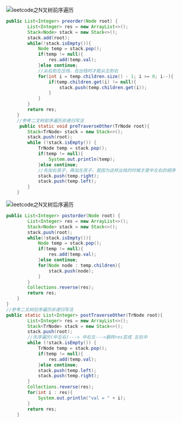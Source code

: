 

![leetcode之N叉树前序遍历](https://img-blog.csdnimg.cn/20201101170306162.png?x-oss-process=image/watermark,type_ZmFuZ3poZW5naGVpdGk,shadow_10,text_aHR0cHM6Ly9ibG9nLmNzZG4ubmV0L3dlaXhpbl80NjQ5NzUwMw==,size_16,color_FFFFFF,t_70#pic_center)

```java
public List<Integer> preorder(Node root) {
        List<Integer> res = new ArrayList<>();
        Stack<Node> stack = new Stack<>();
        stack.add(root);
        while(!stack.isEmpty()){
            Node temp = stack.pop();
            if(temp != null){
                res.add(temp.val);
            }else continue;
            //从右到左压栈，在出栈时才能从左到右
            for(int i = temp.children.size() - 1; i >= 0; i--){
                if(temp.children.get(i) != null){
                    stack.push(temp.children.get(i));
                }
            }
        }
        return res;
    }
    //参考二叉树前序遍历非递归写法
     public static void preTraverseOther(TrNode root){
        Stack<TrNode> stack = new Stack<>();
        stack.push(root);
        while (!stack.isEmpty()) {
            TrNode temp = stack.pop();
            if(temp != null){
                System.out.println(temp);
            }else continue;
            //先加右孩子，再加左孩子，是因为这样出栈的时候才是中左右的顺序
            stack.push(temp.right);
            stack.push(temp.left);
        }
    }
```

![leetcode之N叉树后序遍历](https://img-blog.csdnimg.cn/20201101171238115.png?x-oss-process=image/watermark,type_ZmFuZ3poZW5naGVpdGk,shadow_10,text_aHR0cHM6Ly9ibG9nLmNzZG4ubmV0L3dlaXhpbl80NjQ5NzUwMw==,size_16,color_FFFFFF,t_70#pic_center)

```java
public List<Integer> postorder(Node root) {
        List<Integer> res = new ArrayList<>();
        Stack<Node> stack = new Stack<>();
        stack.push(root);
        while(!stack.isEmpty()){
            Node temp = stack.pop();
            if(temp != null){
                res.add(temp.val);
            }else continue;
            for(Node node : temp.children){
                stack.push(node);
            }
        }
        Collections.reverse(res);
        return res;
    }
}
//参考二叉树后序遍历非递归写法
public static List<Integer> postTraverseOther(TrNode root){
        List<Integer> res = new ArrayList<>();
        Stack<TrNode> stack = new Stack<>();
        stack.push(root);
        //先序遍历(中左右)---> 中右左--->翻转res变成 左右中
        while (!stack.isEmpty()) {
            TrNode temp = stack.pop();
            if(temp != null){
                res.add(temp.val);
            }else continue;
            stack.push(temp.left);
            stack.push(temp.right);
        }
        Collections.reverse(res);
        for(int i : res){
            System.out.println("val = " + i);
        }
        return res;
    }
```